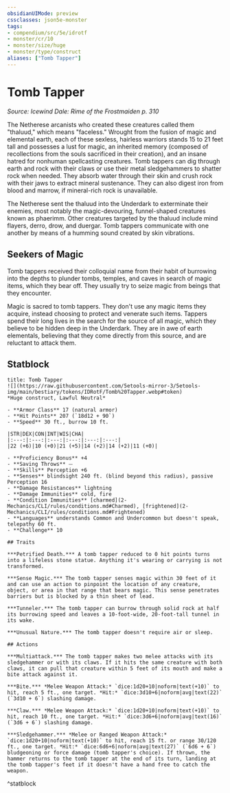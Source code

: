 ```yaml
---
obsidianUIMode: preview
cssclasses: json5e-monster
tags:
- compendium/src/5e/idrotf
- monster/cr/10
- monster/size/huge
- monster/type/construct
aliases: ["Tomb Tapper"]
---
```

# Tomb Tapper
*Source: Icewind Dale: Rime of the Frostmaiden p. 310*  

The Netherese arcanists who created these creatures called them "thaluud," which means "faceless." Wrought from the fusion of magic and elemental earth, each of these sexless, hairless warriors stands 15 to 21 feet tall and possesses a lust for magic, an inherited memory (composed of recollections from the souls sacrificed in their creation), and an insane hatred for nonhuman spellcasting creatures. Tomb tappers can dig through earth and rock with their claws or use their metal sledgehammers to shatter rock when needed. They absorb water through their skin and crush rock with their jaws to extract mineral sustenance. They can also digest iron from blood and marrow, if mineral-rich rock is unavailable.

The Netherese sent the thaluud into the Underdark to exterminate their enemies, most notably the magic-devouring, funnel-shaped creatures known as phaerimm. Other creatures targeted by the thaluud include mind flayers, derro, drow, and duergar. Tomb tappers communicate with one another by means of a humming sound created by skin vibrations.

## Seekers of Magic

Tomb tappers received their colloquial name from their habit of burrowing into the depths to plunder tombs, temples, and caves in search of magic items, which they bear off. They usually try to seize magic from beings that they encounter.

Magic is sacred to tomb tappers. They don't use any magic items they acquire, instead choosing to protect and venerate such items. Tappers spend their long lives in the search for the source of all magic, which they believe to be hidden deep in the Underdark. They are in awe of earth elementals, believing that they come directly from this source, and are reluctant to attack them.

## Statblock

```ad-statblock
title: Tomb Tapper
![](https://raw.githubusercontent.com/5etools-mirror-3/5etools-img/main/bestiary/tokens/IDRotF/Tomb%20Tapper.webp#token)
*Huge construct, Lawful Neutral*

- **Armor Class** 17 (natural armor)
- **Hit Points** 207 (`18d12 + 90`)
- **Speed** 30 ft., burrow 10 ft.

|STR|DEX|CON|INT|WIS|CHA|
|:---:|:---:|:---:|:---:|:---:|:---:|
|22 (+6)|10 (+0)|21 (+5)|14 (+2)|14 (+2)|11 (+0)|

- **Proficiency Bonus** +4
- **Saving Throws** ⏤
- **Skills** Perception +6
- **Senses** blindsight 240 ft. (blind beyond this radius), passive Perception 16
- **Damage Resistances** lightning
- **Damage Immunities** cold, fire
- **Condition Immunities** [charmed](2-Mechanics/CLI/rules/conditions.md#Charmed), [frightened](2-Mechanics/CLI/rules/conditions.md#Frightened)
- **Languages** understands Common and Undercommon but doesn't speak, telepathy 60 ft.
- **Challenge** 10

## Traits

***Petrified Death.*** A tomb tapper reduced to 0 hit points turns into a lifeless stone statue. Anything it's wearing or carrying is not transformed.

***Sense Magic.*** The tomb tapper senses magic within 30 feet of it and can use an action to pinpoint the location of any creature, object, or area in that range that bears magic. This sense penetrates barriers but is blocked by a thin sheet of lead.

***Tunneler.*** The tomb tapper can burrow through solid rock at half its burrowing speed and leaves a 10-foot-wide, 20-foot-tall tunnel in its wake.

***Unusual Nature.*** The tomb tapper doesn't require air or sleep.

## Actions

***Multiattack.*** The tomb tapper makes two melee attacks with its sledgehammer or with its claws. If it hits the same creature with both claws, it can pull that creature within 5 feet of its mouth and make a bite attack against it.

***Bite.*** *Melee Weapon Attack:* `dice:1d20+10|noform|text(+10)` to hit, reach 5 ft., one target. *Hit:* `dice:3d10+6|noform|avg|text(22)` (`3d10 + 6`) slashing damage.

***Claw.*** *Melee Weapon Attack:* `dice:1d20+10|noform|text(+10)` to hit, reach 10 ft., one target. *Hit:* `dice:3d6+6|noform|avg|text(16)` (`3d6 + 6`) slashing damage.

***Sledgehammer.*** *Melee or Ranged Weapon Attack:* `dice:1d20+10|noform|text(+10)` to hit, reach 15 ft. or range 30/120 ft., one target. *Hit:* `dice:6d6+6|noform|avg|text(27)` (`6d6 + 6`) bludgeoning or force damage (tomb tapper's choice). If thrown, the hammer returns to the tomb tapper at the end of its turn, landing at the tomb tapper's feet if it doesn't have a hand free to catch the weapon.
```
^statblock